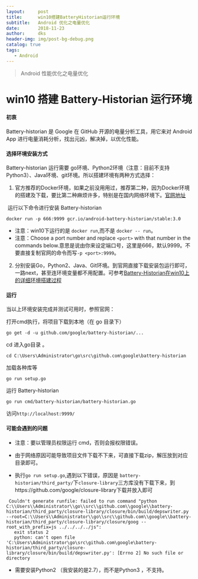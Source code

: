 ```yaml
---
layout:     post
title:      win10搭建BatteryHistorian运行环境
subtitle:   Android 优化之电量优化
date:       2018-11-23
author:     dks
header-img: img/post-bg-debug.png
catalog: true
tags:
   - Android
---
```


> Android 性能优化之电量优化

# win10 搭建 Battery-Historian 运行环境

#### 初衷

 Battery-historian 是 Google 在 GitHub 开源的电量分析工具，用它来对 Android App 进行电量消耗分析，找出元凶，解决掉，以优化性能。

#### 选择环境安装方式

Battery-historian 运行需要 go环境、Python2环境（注意：目前不支持Python3）、Java环境、git环境。所以搭建环境有两种方式选择：

1. 官方推荐的Docker环境，如果之前没用用过，推荐第二种，因为Docker环境的搭建及下载，要比第二种麻烦许多，特别是在国内网络环境下。[官网地址](https://github.com/google/battery-historian)

​      运行以下命令进行安装 Battery-historian

```
docker run -p 666:9999 gcr.io/android-battery-historian/stable:3.0
```
- 注意：win10下运行的是 ```docker run```,而不是 ```docker -- run```。
- 注意：Choose a port number and replace `<port>` with that number in the commands below.意思是说由你来设定端口号，这里是666，默认9999。不要直接复制官网的命令而写``` -p <port>:9999 ```。

2. 分别安装Go，Python2、Java、Git环境。到官网直接下载安装包运行即可，一路next，甚至连环境变量都不用配置。可参考[Battery-Historian在win10上的详细环境搭建过程](https://blog.csdn.net/sinat_34937826/article/details/79909185)

#### 运行

当以上环境安装完成并测试可用时，参照官网：

打开cmd执行，将项目下载到本地（在 go 目录下）

```
go get -d -u github.com/google/battery-historian/...
```

cd 进入go目录 。

```
cd C:\Users\Administrator\go\src\github.com\google\battery-historian
```
加载各种库等

```
go run setup.go
```

运行 Battery-historian

```
go run cmd/battery-historian/battery-historian.go
```

访问```http://localhost:9999/```

#### 可能会遇到的问题

- 注意：要以管理员权限运行 cmd，否则会报权限错误。

- 由于网络原因可能导致项目文件下载不下来，可直接下载zip，解压放到对应目录即可。

- 执行```go run setup.go```,遇到以下错误，原因是 ```battery-historian/third_party/```下```closure-library```三方库没有下载下来，到https://github.com/google/closure-library下载并放入即可

 ```
  Couldn't generate runfile: failed to run command "python C:\\Users\\Administrator\\go\\src\\github.com\\google\\battery-historian/third_party/closure-library/closure/bin/build/depswriter.py --root=C:\\Users\\Administrator\\go\\src\\github.com\\google\\battery-historian/third_party/closure-library/closure/goog --root_with_prefix=js ../../../../js":
    exit status 2
    python: can't open file 'C:\Users\Administrator\go\src\github.com\google\battery-historian/third_party/closure-library/closure/bin/build/depswriter.py': [Errno 2] No such file or directory
 ```

- 需要安装Python2 （我安装的是2.7），而不是Python3 ，不支持。